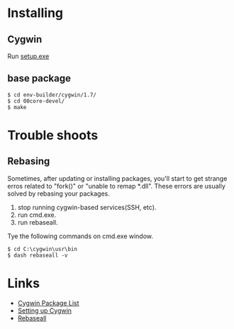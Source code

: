 # Installing

## Cygwin

Run [setup.exe](http://cygwin.com/setup.exe)

## base package

    $ cd env-builder/cygwin/1.7/
    $ cd 00core-devel/
    $ make

# Trouble shoots

## Rebasing

Sometimes, after updating or installing packages, you'll start to get strange erros related to "fork()" or "unable to remap *.dll". These errors are usually solved by rebasing your packages.

1. stop running cygwin-based services(SSH, etc).
2. run cmd.exe.
3. run rebaseall.

Tye the following commands on cmd.exe window.

    $ cd C:\cygwin\usr\bin
    $ dash rebaseall -v

# Links

+ [Cygwin Package List](http://cygwin.com/packages/)
+ [Setting up Cygwin](http://cygwin.com/faq/faq.setup.html)
+ [Rebaseall](http://cygwin.wikia.com/wiki/Rebaseall)
